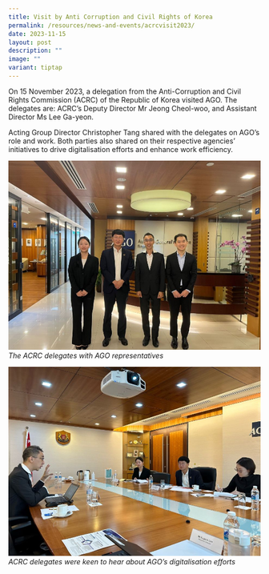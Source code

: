 ```yaml
---
title: Visit by Anti Corruption and Civil Rights of Korea
permalink: /resources/news-and-events/acrcvisit2023/
date: 2023-11-15
layout: post
description: ""
image: ""
variant: tiptap
---
```

On 15 November 2023, a delegation from the Anti-Corruption and Civil Rights Commission (ACRC) of the Republic of Korea visited AGO. The delegates are: ACRC’s Deputy Director Mr Jeong Cheol-woo, and Assistant Director Ms Lee Ga-yeon. 

Acting Group Director Christopher Tang shared with the delegates on AGO’s role and work. Both parties also shared on their respective agencies’ initiatives to drive digitalisation efforts and enhance work efficiency.

![](/images/News_Events_Photos/2023/ACRC_visit_1.jpg)
*The ACRC delegates with AGO representatives*

![](/images/News_Events_Photos/2023/ACRC_visit_2.jpg)
*ACRC delegates were keen to hear about AGO’s digitalisation efforts*